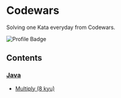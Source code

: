 # Codewars
Solving one Kata everyday from Codewars.

![Profile Badge](https://www.codewars.com/users/romanutti/badges/micro)


## Contents


### [Java](./src/main/java)

- [Multiply (8 kyu)](./src/main/java/Multiply.java)

